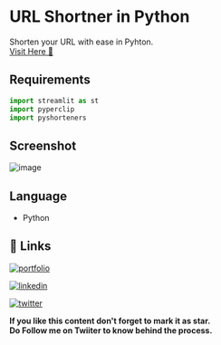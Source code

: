 # URL Shortner in Python
Shorten your URL with ease in Pyhton. \
[Visit Here 🚀](https://shubhamashish33-url-shortner-main-bzlsqe.streamlitapp.com/)

## Requirements
 
 ``` python
 import streamlit as st
import pyperclip
import pyshorteners
 ```
 
 ## Screenshot
 ![image](https://user-images.githubusercontent.com/78084828/193622338-a359f5e0-c3d0-4d24-b68e-4ae0572e2eab.png)

## Language
- Python

## 🔗 Links
[![portfolio](https://img.shields.io/badge/my_portfolio-000?style=for-the-badge&logo=ko-fi&logoColor=white)](https://shubhamashish33.github.io/aboutmev2/)

[![linkedin](https://img.shields.io/badge/linkedin-0A66C2?style=for-the-badge&logo=linkedin&logoColor=white)](https://www.linkedin.com/in/shubham-ashish-81a6a01b2/)

[![twitter](https://img.shields.io/badge/twitter-1DA1F2?style=for-the-badge&logo=twitter&logoColor=white)](https://twitter.com/imaashish_)

**If you like this content don't forget to mark it as star. \
Do Follow me on Twiiter to know behind the process.** 
